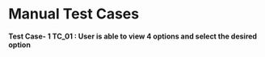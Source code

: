 # Manual Test Cases

<B> Test Case- 1
TC_01 : User is able to view 4 options and select the desired option